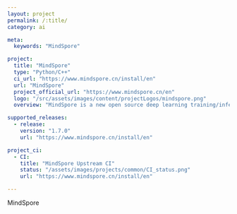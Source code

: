 ```yaml
---
layout: project
permalink: /:title/
category: ai

meta:
  keywords: "MindSpore"

project:
  title: "MindSpore"
  type: "Python/C++"
  ci_url: "https://www.mindspore.cn/install/en"
  url: "MindSpore"
  project_official_url: "https://www.mindspore.cn/en"
  logo: "/src/assets/images/content/projectLogos/mindspore.png"
  overview: "MindSpore is a new open source deep learning training/inference framework that could be used for mobile, edge and cloud scenarios."

supported_releases:
  - release:
    version: "1.7.0"
    url: "https://www.mindspore.cn/install/en"

project_ci:
  - CI:
    title: "MindSpore Upstream CI"
    status: "/assets/images/projects/common/CI_status.png"
    url: "https://www.mindspore.cn/install/en"

---
```


<p>MindSpore</p>

